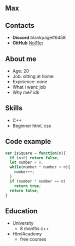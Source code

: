 ## Max
## Contacts
- **Discord** blankpage#6458
- **GitHub** [Nol1fer](https://github.com/Nol1fer)

## About me
- Age: 20
- Job: sitting at home
- Expirience: none
- What i want: job
- Why me? idk

## Skills
- C++
- Beginner html, css

## Code example
```JavaScript
var isSquare = function(n){
  if (n<0) return false;
  let number = 0;
  while(number * number < n){
    number++;
  }
  if (number * number == n)
    return true;
  return false;
}
```

## Education
- University
	- 8 months c++
- HtmlAcademy
	- free courses
